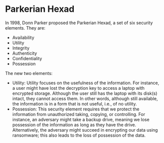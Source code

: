 # Parkerian Hexad

In 1998, Donn Parker proposed the Parkerian Hexad, a set of six security elements. They are:

* Availability
* Utility
* Integrity
* Authenticity
* Confidentiality
* Possession

The new two elements:

* Utility: Utility focuses on the usefulness of the information. For instance, a user might have lost the decryption key to access a laptop with encrypted storage. Although the user still has the laptop with its disk(s) intact, they cannot access them. In other words, although still available, the information is in a form that is not useful, i.e., of no utility.
* Possession: This security element requires that we protect the information from unauthorized taking, copying, or controlling. For instance, an adversary might take a backup drive, meaning we lose possession of the information as long as they have the drive. Alternatively, the adversary might succeed in encrypting our data using ransomware; this also leads to the loss of possession of the data.